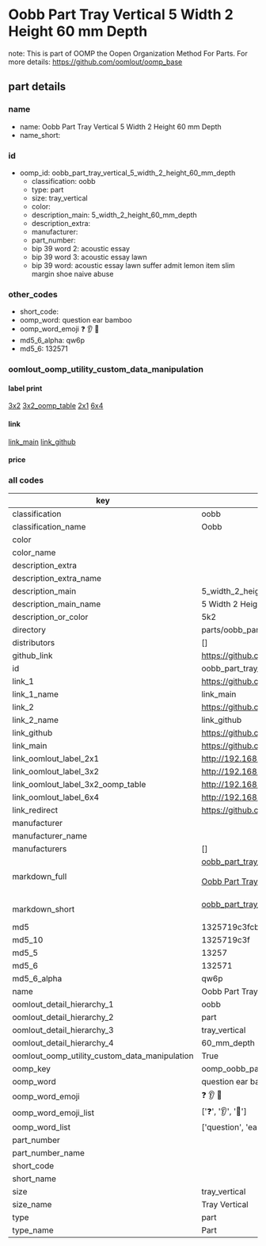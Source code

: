 # Oobb Part Tray Vertical 5 Width 2 Height 60 mm Depth  

note: This is part of OOMP the Oopen Organization Method For Parts. For more details: https://github.com/oomlout/oomp_base

##  part details
  







### name
* name: Oobb Part Tray Vertical 5 Width 2 Height 60 mm Depth
* name_short: 
### id
* oomp_id: oobb_part_tray_vertical_5_width_2_height_60_mm_depth
  * classification: oobb
  * type: part
  * size: tray_vertical
  * color: 
  * description_main: 5_width_2_height_60_mm_depth
  * description_extra: 
  * manufacturer: 
  * part_number: 
  * bip 39 word 2: acoustic essay
  * bip 39 word 3: acoustic essay lawn
  * bip 39 word: acoustic essay lawn suffer admit lemon item slim margin shoe naive abuse

### other_codes
* short_code: 
* oomp_word: question ear bamboo
* oomp_word_emoji :question: :ear: :bamboo:
* md5_6_alpha: qw6p
* md5_6: 132571






### oomlout_oomp_utility_custom_data_manipulation
#### label print
[3x2](http://192.168.1.245:1112/?label=oomp%20qw6p)
[3x2_oomp_table](http://192.168.1.108:1112/?label=oomp%20qw6p)
[2x1](http://192.168.1.242:1112/?label=oomp%20qw6p)
[6x4](http://192.168.1.55:1112/?label=oomp%20qw6p)    

#### link

[link_main](https://github.com/oomlout/oomlout_oomp_version_1_messy/tree/main/parts/oobb_part_tray_vertical_5_width_2_height_60_mm_depth) [link_github](https://github.com/oomlout/oomlout_oomp_version_1_messy/tree/main/parts/oobb_part_tray_vertical_5_width_2_height_60_mm_depth)                             

#### price







### all codes 
| key | value |  
| --- | --- |  
| classification | oobb |  
| classification_name | Oobb |  
| color |  |  
| color_name |  |  
| description_extra |  |  
| description_extra_name |  |  
| description_main | 5_width_2_height_60_mm_depth |  
| description_main_name | 5 Width 2 Height 60 mm Depth |  
| description_or_color | 5k2 |  
| directory | parts/oobb_part_tray_vertical_5_width_2_height_60_mm_depth |  
| distributors | [] |  
| github_link | https://github.com/oomlout/oomlout_oomp_part_src/tree/main/parts/oobb_part_tray_vertical_5_width_2_height_60_mm_depth |  
| id | oobb_part_tray_vertical_5_width_2_height_60_mm_depth |  
| link_1 | https://github.com/oomlout/oomlout_oomp_version_1_messy/tree/main/parts/oobb_part_tray_vertical_5_width_2_height_60_mm_depth |  
| link_1_name | link_main |  
| link_2 | https://github.com/oomlout/oomlout_oomp_version_1_messy/tree/main/parts/oobb_part_tray_vertical_5_width_2_height_60_mm_depth |  
| link_2_name | link_github |  
| link_github | https://github.com/oomlout/oomlout_oomp_version_1_messy/tree/main/parts/oobb_part_tray_vertical_5_width_2_height_60_mm_depth |  
| link_main | https://github.com/oomlout/oomlout_oomp_version_1_messy/tree/main/parts/oobb_part_tray_vertical_5_width_2_height_60_mm_depth |  
| link_oomlout_label_2x1 | http://192.168.1.242:1112/?label=oomp%20qw6p |  
| link_oomlout_label_3x2 | http://192.168.1.245:1112/?label=oomp%20qw6p |  
| link_oomlout_label_3x2_oomp_table | http://192.168.1.108:1112/?label=oomp%20qw6p |  
| link_oomlout_label_6x4 | http://192.168.1.55:1112/?label=oomp%20qw6p |  
| link_redirect | https://github.com/oomlout/oomlout_oomp_version_1_messy/tree/main/parts/oobb_part_tray_vertical_5_width_2_height_60_mm_depth |  
| manufacturer |  |  
| manufacturer_name |  |  
| manufacturers | [] |  
| markdown_full | [oobb_part_tray_vertical_5_width_2_height_60_mm_depth](none)<br>[](none)<br>[Oobb Part Tray Vertical 5 Width 2 Height 60 Mm Depth](none)<br><br> |  
| markdown_short | [oobb_part_tray_vertical_5_width_2_height_60_mm_depth](none)<br><br> |  
| md5 | 1325719c3fcbced9ff01dd8afc134810 |  
| md5_10 | 1325719c3f |  
| md5_5 | 13257 |  
| md5_6 | 132571 |  
| md5_6_alpha | qw6p |  
| name | Oobb Part Tray Vertical 5 Width 2 Height 60 mm Depth |  
| oomlout_detail_hierarchy_1 | oobb |  
| oomlout_detail_hierarchy_2 | part |  
| oomlout_detail_hierarchy_3 | tray_vertical |  
| oomlout_detail_hierarchy_4 | 60_mm_depth |  
| oomlout_oomp_utility_custom_data_manipulation | True |  
| oomp_key | oomp_oobb_part_tray_vertical_5_width_2_height_60_mm_depth |  
| oomp_word | question ear bamboo |  
| oomp_word_emoji | :question: :ear: :bamboo: |  
| oomp_word_emoji_list | [':question:', ':ear:', ':bamboo:'] |  
| oomp_word_list | ['question', 'ear', 'bamboo'] |  
| part_number |  |  
| part_number_name |  |  
| short_code |  |  
| short_name |  |  
| size | tray_vertical |  
| size_name | Tray Vertical |  
| type | part |  
| type_name | Part |  
